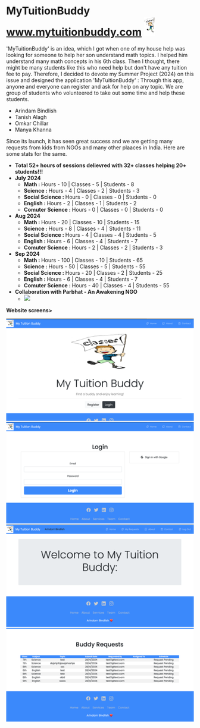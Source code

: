 # MyTuitionBuddy www.mytuitionbuddy.com <img src="https://github.com/ArindamBindlish/MyTuitionBuddy/blob/main/public/images/school.png?raw=true" height="50" width="30"/> 

<P>
  'MyTuitionBuddy' is an idea, which I got when one of my house help was looking for someone to help her son understand math topics. I helped him understand many math concepts in his 6th class. Then I thought, there might be many students like this who need help but don't have any tuition fee to pay. Therefore, I decided to devote my Summer Project (2024) on this issue and designed the application 'MyTuitionBuddy' : Through this app, anyone and everyone can register and ask for help on any topic. We are group of students who volunteered to take out some time and help these students.
</P>
<ul>
<li>Arindam Bindlish </li>
<li>Tanish Alagh </li>
<li>Omkar Chillar</li>
<li>Manya Khanna</li>
</ul>

<p>
  Since its launch, it has seen great success and we are getting many requests from kids from NGOs and many other plaaces in India. Here are some stats for the same.
</p>


<ul>
  <li><B>Total 52+ hours of sessions delievred with 32+ classes helping 20+ students!!!</B></li> 
  <li><B>July 2024</B> 
    <ul>
      <li><B>Math : </B> Hours - 10 | Classes - 5 | Students - 8</li> 
      <li><B>Science : </B> Hours - 4 | Classes - 2 | Students - 3</li> 
      <li><B>Social Science : </B> Hours - 0 | Classes - 0 | Students - 0</li> 
      <li><B>English : </B> Hours - 2 | Classes - 1 | Students - 2</li> 
      <li><B>Comuter Science : </B> Hours - 0 | Classes - 0 | Students - 0</li> 
    </ul>
  </li>
  <li><B>Aug 2024</B> 
    <ul>
      <li><B>Math : </B> Hours - 20 | Classes - 10 | Students - 15</li> 
      <li><B>Science : </B> Hours - 8 | Classes - 4 | Students - 11</li> 
      <li><B>Social Science : </B> Hours - 4 | Classes - 4 | Students - 5</li> 
      <li><B>English : </B> Hours - 6 | Classes - 4 | Students - 7</li> 
      <li><B>Comuter Science : </B> Hours - 2 | Classes - 2 | Students - 3</li> 
    </ul>
  </li>
  <li><B>Sep 2024</B> 
    <ul>
      <li><B>Math : </B> Hours - 100 | Classes - 10 | Students - 65</li> 
      <li><B>Science : </B> Hours - 50 | Classes - 5 | Students - 55</li> 
      <li><B>Social Science : </B> Hours - 20 | Classes - 2 | Students - 25</li> 
      <li><B>English : </B> Hours - 6 | Classes - 4 | Students - 7</li> 
      <li><B>Comuter Science : </B> Hours - 40 | Classes - 4 | Students - 55</li>
    </ul>
  </li>
  <li><B>Collaboration with Parbhat - An Awakening NGO</B> 
    <ul>
      <li><img src="https://github.com/ArindamBindlish/MyTuitionBuddy/blob/main/public/images/IMG_3713.jpg"/></li> 
    </ul>
  </li>
</ul>

<p><b>Website screens></b></p>
<img src="https://github.com/ArindamBindlish/MyTuitionBuddy/blob/main/public/images/Main.png"/>
<img src="https://github.com/ArindamBindlish/MyTuitionBuddy/blob/main/public/images/Login.png"/>
<img src="https://github.com/ArindamBindlish/MyTuitionBuddy/blob/main/public/images/Home.png"/>
<img src="https://github.com/ArindamBindlish/MyTuitionBuddy/blob/main/public/images/Requests.png"/>
